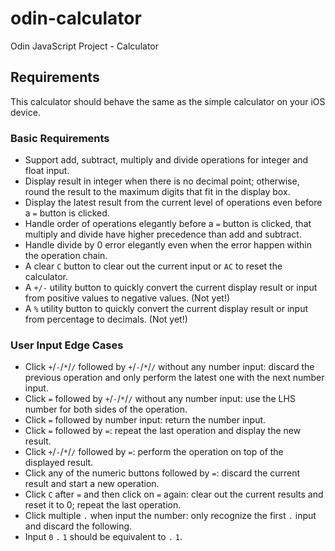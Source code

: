 # odin-calculator
Odin JavaScript Project - Calculator

## Requirements

This calculator should behave the same as the simple calculator on your iOS device.

### Basic Requirements

- Support add, subtract, multiply and divide operations for integer and float input.
- Display result in integer when there is no decimal point; otherwise, round the result to the maximum digits that fit in the display box.
- Display the latest result from the current level of operations even before a `=` button is clicked.
- Handle order of operations elegantly before a `=` button is clicked, that multiply and divide have higher precedence than add and subtract.
- Handle divide by 0 error elegantly even when the error happen within the operation chain.
- A clear `C` button to clear out the current input or `AC` to reset the calculator.
- A `+/-` utility button to quickly convert the current display result or input from positive values to negative values. (Not yet!)
- A `%` utility button to quickly convert the current display result or input from percentage to decimals. (Not yet!)

### User Input Edge Cases

- Click `+`/`-`/`*`/`/` followed by `+`/`-`/`*`/`/` without any number input: discard the previous operation and only perform the latest one with the next number input.
- Click `=` followed by `+`/`-`/`*`/`/` without any number input: use the LHS number for both sides of the operation.
- Click `=` followed by number input: return the number input.
- Click `=` followed by `=`: repeat the last operation and display the new result.
- Click `+`/`-`/`*`/`/` followed by `=`: perform the operation on top of the displayed result.
- Click any of the numeric buttons followed by `=`: discard the current result and start a new operation.
- Click `C` after `=` and then click on `=` again: clear out the current results and reset it to 0; repeat the last operation.
- Click multiple `.` when input the number: only recognize the first `.` input and discard the following.
- Input `0` `.` `1` should be equivalent to `.` `1`.